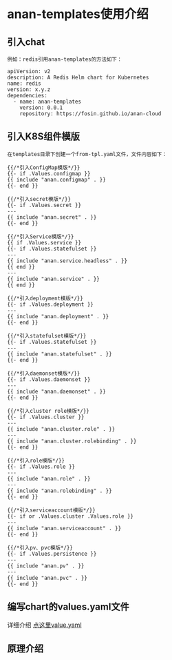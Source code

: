 # anan-templates使用介绍

## 引入chat
    例如：redis引用anan-templates的方法如下：
```kubernetes helm
apiVersion: v2
description: A Redis Helm chart for Kubernetes
name: redis
version: x.y.z
dependencies:
  - name: anan-templates
    version: 0.0.1
    repository: https://fosin.github.io/anan-cloud

```
## 引入K8S组件模版
    在templates目录下创建一个from-tpl.yaml文件，文件内容如下：
```gotemplate
{{/*引入ConfigMap模版*/}}
{{- if .Values.configmap }}
{{ include "anan.configmap" . }}
{{- end }}

{{/*引入secret模版*/}}
{{- if .Values.secret }}
---
{{ include "anan.secret" . }}
{{- end }}

{{/*引入Service模版*/}}
{{ if .Values.service }}
{{- if .Values.statefulset }}
---
{{ include "anan.service.headless" . }}
{{ end }}
---
{{ include "anan.service" . }}
{{ end }}

{{/*引入deployment模版*/}}
{{- if .Values.deployment }}
---
{{ include "anan.deployment" . }}
{{- end }}

{{/*引入statefulset模版*/}}
{{- if .Values.statefulset }}
---
{{ include "anan.statefulset" . }}
{{- end }}

{{/*引入daemonset模版*/}}
{{- if .Values.daemonset }}
---
{{ include "anan.daemonset" . }}
{{- end }}

{{/*引入cluster role模版*/}}
{{- if .Values.cluster }}
---
{{ include "anan.cluster.role" . }}
---
{{ include "anan.cluster.rolebinding" . }}
{{- end }}

{{/*引入role模版*/}}
{{- if .Values.role }}
---
{{ include "anan.role" . }}
---
{{ include "anan.rolebinding" . }}
{{- end }}

{{/*引入serviceaccount模版*/}}
{{- if or .Values.cluster .Values.role }}
---
{{ include "anan.serviceaccount" . }}
{{- end }}

{{/*引入pv、pvc模版*/}}
{{- if .Values.persistence }}
---
{{ include "anan.pv" . }}
---
{{ include "anan.pvc" . }}
{{- end }}

```
## 编写chart的values.yaml文件
详细介绍 [点这里value.yaml](anan-templates/values.yaml)

## 原理介绍
